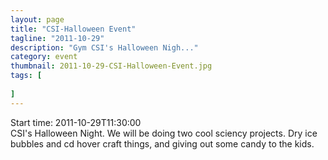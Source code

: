 ```yaml
---
layout: page 
title: "CSI-Halloween Event"
tagline: "2011-10-29"
description: "Gym CSI's Halloween Nigh..."
category: event
thumbnail: 2011-10-29-CSI-Halloween-Event.jpg
tags: [
	
]
---
```


Start time: 2011-10-29T11:30:00  
CSI's Halloween Night.  We will be doing two cool sciency projects.  Dry ice bubbles and cd hover craft things, and giving out some candy to the kids.
